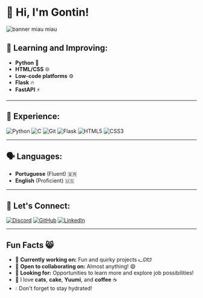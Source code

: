 # 👋 Hi, I'm Gontin!

<img src="https://i.pinimg.com/564x/79/1b/3a/791b3a33b2ce3320ca1817310ad9ae58.jpg" alt="banner miau miau">

## 🌱 Learning and Improving:
- **Python** 🐍
- **HTML/CSS** 🌐
- **Low-code platforms** ⚙️
- **Flask** 🔥
- **FastAPI** ⚡

---

## 🧠 Experience:
![Python](https://img.shields.io/badge/Python-3776AB?style=for-the-badge&logo=python&logoColor=white)
![C](https://img.shields.io/badge/C-00599C?style=for-the-badge&logo=c&logoColor=white)
![Git](https://img.shields.io/badge/Git-F05032?style=for-the-badge&logo=git&logoColor=white)
![Flask](https://img.shields.io/badge/Flask-000000?style=for-the-badge&logo=flask&logoColor=white)
![HTML5](https://img.shields.io/badge/HTML5-E34F26?style=for-the-badge&logo=html5&logoColor=white)
![CSS3](https://img.shields.io/badge/CSS3-1572B6?style=for-the-badge&logo=css3&logoColor=white)


---

## 🗣 Languages:
- **Portuguese** (Fluent) 🇧🇷
- **English** (Proficient) 🇺🇸

---

## 🔗 Let's Connect:
[![Discord](https://img.shields.io/badge/Discord-7289DA?style=for-the-badge&logo=discord&logoColor=white)](https://discord.com/users/272526944678051840)
[![GitHub](https://img.shields.io/badge/GitHub-181717?style=for-the-badge&logo=github&logoColor=white)](https://github.com/gontin)
[![LinkedIn](https://img.shields.io/badge/LinkedIn-0077B5?style=for-the-badge&logo=linkedin&logoColor=white)](https://www.linkedin.com/in/gustavo-nicoletti-2179b62a8/)


---

## Fun Facts 😸
- 🔭 **Currently working on:** Fun and quirky projects ᓚᘏᗢ
- 👯 **Open to collaborating on:** Almost anything! 😄
- 🤔 **Looking for:** Opportunities to learn more and explore job possibilities!
- 🐾 I love **cats**, **cake**, **Yuumi**, and **coffee** ☕
- 💧 Don't forget to stay hydrated!
